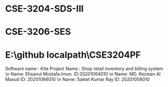 # CSE-3204-SDS-III
# CSE-3206-SES
# E:\github localpath\CSE3204PF
Software name : Kite
Project Name : Shop retail inventory and billing system \n
Name: Ehsanul Mostafa Imon.
ID:20201064010 \n
Name: MD. Rezwan Al Masud
ID: 20201066010 \n
Name: Saiket Kumar Ray
ID: 20201056010
